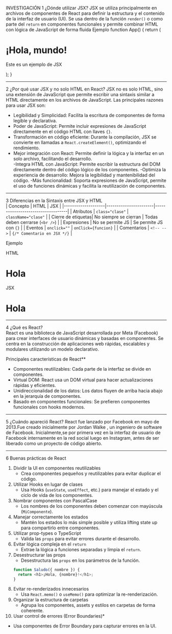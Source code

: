 INVESTIGACIÓN
1 ¿Dónde utilizar JSX?
JSX se utiliza principalmente en archivos de componentes de React para definir la estructura y el contenido de la interfaz de usuario (UI). 
Se usa dentro de la función `render()` o como parte del `return` en componentes funcionales y permite combinar HTML con lógica de JavaScript de forma fluida
Ejemplo 
function App() {
  return (
    <div>
      <h1>¡Hola, mundo!</h1>
      <p>Este es un ejemplo de JSX</p>
    </div>
  );
}

----------------------------------------------------------------
2 ¿Por qué usar JSX y no solo HTML en React?
JSX no es solo HTML, sino una extensión de JavaScript que permite escribir una sintaxis similar a HTML directamente en los archivos de JavaScript.
Las principales razones para usar JSX son:  
- Legibilidad y Simplicidad: Facilita la escritura de componentes de forma legible y declarativa.  
- Poder de JavaScript: Permite incluir expresiones de JavaScript directamente en el código HTML con llaves `{}`.  
- Transformación en código eficiente: Durante la compilación, JSX se convierte en llamadas a `React.createElement()`, optimizando el rendimiento.  
- Mejor integración con React: Permite definir la lógica y la interfaz en un solo archivo, facilitando el desarrollo.  
-Integra HTML con JavaScript: Permite escribir la estructura del DOM directamente dentro del código lógico de los componentes.
-Optimiza la experiencia de desarrollo: Mejora la legibilidad y mantenibilidad del código.
-Más funcionalidad: Soporta expresiones de JavaScript, permite el uso de funciones dinámicas y facilita la reutilización de componentes.
------------------------------------------------
3 Diferencias en la Sintaxis entre JSX y HTML  
| Concepto           |       HTML            |       JSX                         |
|--------------------|-----------------------|-----------------------------------|
| Atributos          | `class="clase"`       |  `className="clase"`              |
| Cierre de etiquetas| No siempre se cierran |   Todas deben cerrarse (`<br />`) |
| Expresiones        | No se permite JS      | Se permite JS con `{}`            |
| Eventos            | `onclick=""`          | `onClick={funcion}`               |
| Comentarios        | `<!-- -->`            | `{/* Comentario en JSX */}`       |


Ejemplo 

HTML
<div class="container">
  <h1>Hola</h1>
</div>

JSX  
<div className="container">
  <h1>Hola</h1>
</div>

----------------------------------------------------------------------------------------------------

 4 ¿Qué es React?  
React es una biblioteca de JavaScript desarrollada por Meta (Facebook) para crear interfaces de usuario dinámicas y basadas en componentes.
Se centra en la construcción de aplicaciones web rápidas, escalables y modulares utilizando un modelo declarativo.

Principales características de React**  
- Componentes reutilizables: Cada parte de la interfaz se divide en componentes.  
- Virtual DOM: React usa un DOM virtual para hacer actualizaciones rápidas y eficientes.  
- Unidireccionalidad de los datos: Los datos fluyen de arriba hacia abajo en la jerarquía de componentes.  
- Basado en componentes funcionales: Se prefieren componentes funcionales con hooks modernos.  

------------------------------------------------------------------------------
 5 ¿Cuándo apareció React? 
React fue lanzado por Facebook en mayo de 2013.Fue creado inicialmente por Jordan Walke , un ingeniero de software de Facebook.
Inicialmente,se por primera vez en la interfaz de usuario de Facebook internamente en la red social  luego en Instagram, antes de ser liberado como un proyecto de código abierto.

---------------------------------------------------------------------------------

 6 Buenas prácticas de React

1. Dividir la UI en componentes reutilizables 
   - Crea componentes pequeños y reutilizables para evitar duplicar el código.  
2. Utilizar Hooks en lugar de clases
   - Usa Hooks (`useState`, `useEffect`, etc.) para manejar el estado y el ciclo de vida de los componentes.  
3. Nombrar componentes con PascalCase
   - Los nombres de los componentes deben comenzar con mayúscula (`MiComponente`).  
4. Manejar correctamente los estados
   - Mantén los estados lo más simple posible y utiliza lifting state up para compartirlo entre componentes.  
5. Utilizar prop-types o TypeScript
   - Valida las `props` para evitar errores durante el desarrollo.  
6. Evitar lógica compleja en el `return`
   - Extrae la lógica a funciones separadas y limpia el `return`.  
7. Desestructurar las props 
   - Desestructura las `props` en los parámetros de la función.  
   ```javascript
   function Saludo({ nombre }) {
     return <h1>¡Hola, {nombre}!</h1>;
   }
8. Evitar re-renderizados innecesarios  
   - Usa `React.memo()` o `useMemo()` para optimizar la re-renderización.  
9. Organizar la estructura de carpetas
   - Agrupa los componentes, assets y estilos en carpetas de forma coherente.  
10. Usar control de errores (Error Boundaries)*
   - Usa componentes de Error Boundary para capturar errores en la UI.  

